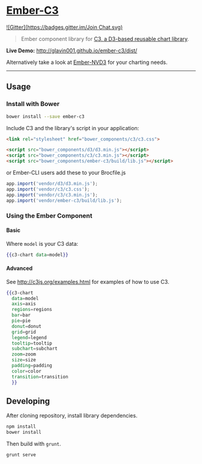 [Ember-C3](https://github.com/Glavin001/ember-c3)
==========
[![Gitter](https://badges.gitter.im/Join Chat.svg)](https://gitter.im/fceruti/ember-c3?utm_source=badge&utm_medium=badge&utm_campaign=pr-badge&utm_content=badge)

> Ember component library for [C3, a D3-based reusable chart library](https://github.com/masayuki0812/c3).

**Live Demo:** http://glavin001.github.io/ember-c3/dist/

Alternatively take a look at [Ember-NVD3](https://github.com/Glavin001/ember-nvd3) for your charting needs.

---

## Usage

### Install with Bower

```bash
bower install --save ember-c3
```

Include C3 and the library's script in your application:

```html
<link rel="stylesheet" href="bower_components/c3/c3.css">

<script src="bower_components/d3/d3.min.js"></script>
<script src="bower_components/c3/c3.min.js"></script>
<script src="bower_components/ember-c3/build/lib.js"></script>
```

or Ember-CLI users add these to your Brocfile.js
```javascript
app.import('vendor/d3/d3.min.js');
app.import('vendor/c3/c3.css');
app.import('vendor/c3/c3.min.js');
app.import('vendor/ember-c3/build/lib.js');
```

### Using the Ember Component

#### Basic

Where `model` is your C3 data:

```handlebars
{{c3-chart data=model}}
```

#### Advanced

See http://c3js.org/examples.html for examples of how to use C3.

```handlebars
{{c3-chart
  data=model
  axis=axis
  regions=regions
  bar=bar
  pie=pie
  donut=donut
  grid=grid
  legend=legend
  tooltip=tooltip
  subchart=subchart
  zoom=zoom
  size=size
  padding=padding
  color=color
  transition=transition
  }}
```

## Developing

After cloning repository, install library dependencies.

```bash
npm install
bower install
```

Then build with `grunt`.

```bash
grunt serve
```
